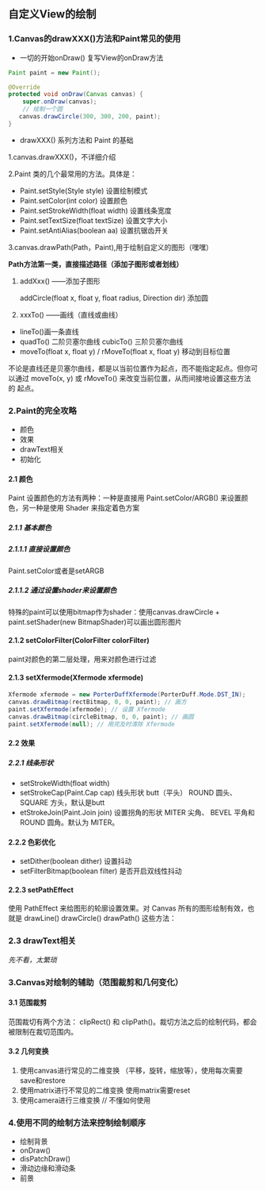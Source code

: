 ## 自定义View的绘制

### 1.Canvas的drawXXX()方法和Paint常见的使用
  * 一切的开始onDraw()
  复写View的onDraw方法
  ```java
  Paint paint = new Paint();

  @Override
  protected void onDraw(Canvas canvas) {  
      super.onDraw(canvas);
      // 绘制一个圆
     canvas.drawCircle(300, 300, 200, paint);
}
 ```
 * drawXXX() 系列方法和 Paint 的基础
 
  1.canvas.drawXXX()，不详细介绍
  
  2.Paint 类的几个最常用的方法。具体是： 
  
  - Paint.setStyle(Style style) 设置绘制模式
  - Paint.setColor(int color) 设置颜色
  - Paint.setStrokeWidth(float width) 设置线条宽度
  - Paint.setTextSize(float textSize) 设置文字大小
  - Paint.setAntiAlias(boolean aa) 设置抗锯齿开关
  
  3.canvas.drawPath(Path，Paint),用于绘制自定义的图形（嘿嘿）
  
 **Path方法第一类，直接描述路径（添加子图形或者划线）**
 
 1. addXxx() ——添加子图形
 
    addCircle(float x, float y, float radius, Direction dir) 添加圆
  
 2. xxxTo() ——画线（直线或曲线）
  
 + lineTo()画一条直线
 + quadTo() 二阶贝塞尔曲线  cubicTo() 三阶贝塞尔曲线
 + moveTo(float x, float y) / rMoveTo(float x, float y) 移动到目标位置
 
 不论是直线还是贝塞尔曲线，都是以当前位置作为起点，而不能指定起点。但你可以通过 moveTo(x, y) 或  rMoveTo() 来改变当前位置，从而间接地设置这些方法的   起点。
    
### 2.Paint的完全攻略
 - 颜色
 - 效果
 - drawText相关
 - 初始化
 
 #### 2.1 颜色
 Paint 设置颜色的方法有两种：一种是直接用 Paint.setColor/ARGB() 来设置颜色，另一种是使用 Shader 来指定着色方案
 ##### 2.1.1 基本颜色
 ##### 2.1.1.1 直接设置颜色
 Paint.setColor或者是setARGB
 #####  2.1.1.2 通过设置shader来设置颜色
 特殊的paint可以使用bitmap作为shader：使用canvas.drawCircle + paint.setShader(new BitmapShader)可以画出圆形图片
 
 #### 2.1.2 setColorFilter(ColorFilter colorFilter)
 paint对颜色的第二层处理，用来对颜色进行过滤
 
 #### 2.1.3 setXfermode(Xfermode xfermode)
  ```java
  Xfermode xfermode = new PorterDuffXfermode(PorterDuff.Mode.DST_IN);
  canvas.drawBitmap(rectBitmap, 0, 0, paint); // 画方  
  paint.setXfermode(xfermode); // 设置 Xfermode  
  canvas.drawBitmap(circleBitmap, 0, 0, paint); // 画圆  
  paint.setXfermode(null); // 用完及时清除 Xfermode  
  ```
  #### 2.2 效果
  ##### 2.2.1 线条形状
  + setStrokeWidth(float width)
  + setStrokeCap(Paint.Cap cap) 线头形状 butt（平头） ROUND 圆头、SQUARE 方头，默认是butt
  + etStrokeJoin(Paint.Join join) 设置拐角的形状 MITER 尖角、 BEVEL 平角和 ROUND 圆角。默认为 MITER。
  
  #### 2.2.2 色彩优化
  + setDither(boolean dither) 设置抖动
  + setFilterBitmap(boolean filter) 是否开启双线性抖动
  #### 2.2.3 setPathEffect
  使用 PathEffect 来给图形的轮廓设置效果。对 Canvas 所有的图形绘制有效，也就是 drawLine() drawCircle() drawPath() 这些方法：
  
  ### 2.3 drawText相关
  _先不看，太繁琐_
  
### 3.Canvas对绘制的辅助（范围裁剪和几何变化）
#### 3.1 范围裁剪 
范围裁切有两个方法： clipRect() 和 clipPath()。裁切方法之后的绘制代码，都会被限制在裁切范围内。
#### 3.2 几何变换
 1. 使用canvas进行常见的二维变换 （平移，旋转，缩放等），使用每次需要save和restore
 2. 使用matrix进行不常见的二维变换  使用matrix需要reset
 3. 使用camera进行三维变换  // 不懂如何使用

### 4.使用不同的绘制方法来控制绘制顺序
- 绘制背景
- onDraw()
- disPatchDraw()
- 滑动边缘和滑动条
- 前景

